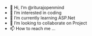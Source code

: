- 👋 Hi, I’m @riturajopenmind
- 👀 I’m interested in coding 
- 🌱 I’m currently learning ASP.Net
- 💞️ I’m looking to collaborate on Project
- 📫 How to reach me ...

<!---
riturajopenmind/riturajopenmind is a ✨ special ✨ repository because its `README.md` (this file) appears on your GitHub profile.
You can click the Preview link to take a look at your changes.
--->

